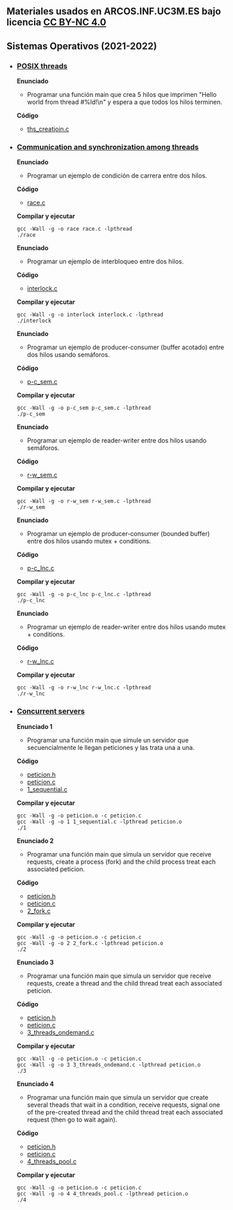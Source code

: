 ## Materiales usados en ARCOS.INF.UC3M.ES bajo licencia [CC BY-NC 4.0](http://creativecommons.org/licenses/by-nc/4.0/) 

## Sistemas Operativos (2021-2022)

 * ### <ins>POSIX threads</ins>
   **Enunciado**
     * Programar una función main que crea 5 hilos que imprimen "Hello world from thread #%ld!\n" y espera a que todos los hilos terminen.
 
   **Código**
     * <a href="https://github.com/acaldero/labs/blob/main/GII_Sistemas_Operativos/w6_hilos/ths_creatjoin.c">ths_creatjoin.c</a>


 * ### <ins>Communication and synchronization among threads</ins>

   **Enunciado**
     * Programar un ejemplo de condición de carrera entre dos hilos.
 
   **Código**
     * <a href="https://github.com/acaldero/labs/blob/main/GII_Sistemas_Operativos/w10_cys/race.c">race.c</a>

   **Compilar y ejecutar**
   ```
   gcc -Wall -g -o race race.c -lpthread
   ./race
   ```

   **Enunciado**
     * Programar un ejemplo de interbloqueo entre dos hilos.
 
   **Código**
     * <a href="https://github.com/acaldero/labs/blob/main/GII_Sistemas_Operativos/w10_cys/interlock.c">interlock.c</a>

   **Compilar y ejecutar**
   ```
   gcc -Wall -g -o interlock interlock.c -lpthread
   ./interlock
   ```


   **Enunciado**
     * Programar un ejemplo de producer-consumer (buffer acotado) entre dos hilos usando semáforos.
 
   **Código**
     * <a href="https://github.com/acaldero/labs/blob/main/GII_Operating_System/w10_cns/p-c_sem.c">p-c_sem.c</a>

   **Compilar y ejecutar**
   ```
   gcc -Wall -g -o p-c_sem p-c_sem.c -lpthread
   ./p-c_sem
   ```

   **Enunciado**
     * Programar un ejemplo de reader-writer entre dos hilos usando semáforos.
 
   **Código**
     * <a href="https://github.com/acaldero/labs/blob/main/GII_Operating_System/w10_cns/r-w_sem.c">r-w_sem.c</a>

   **Compilar y ejecutar**
   ```
   gcc -Wall -g -o r-w_sem r-w_sem.c -lpthread
   ./r-w_sem
   ```

   **Enunciado**
     * Programar un ejemplo de producer-consumer (bounded buffer) entre dos hilos usando mutex + conditions.
 
   **Código**
     * <a href="https://github.com/acaldero/labs/blob/main/GII_Operating_System/w10_cns/p-c_lnc.c">p-c_lnc.c</a>

   **Compilar y ejecutar**
   ```
   gcc -Wall -g -o p-c_lnc p-c_lnc.c -lpthread
   ./p-c_lnc
   ```

   **Enunciado**
     * Programar un ejemplo de reader-writer entre dos hilos usando mutex + conditions.
 
   **Código**
     * <a href="https://github.com/acaldero/labs/blob/main/GII_Operating_System/w10_cns/r-w_lnc.c">r-w_lnc.c</a>

   **Compilar y ejecutar**
   ```
   gcc -Wall -g -o r-w_lnc r-w_lnc.c -lpthread
   ./r-w_lnc
   ```


 * ### <ins>Concurrent servers</ins>

   **Enunciado 1**
     * Programar una función main que simule un servidor que secuencialmente le llegan peticiones y las trata una a una.

   **Código**
    * <a href="https://github.com/acaldero/labs/blob/main/GII_Sistemas_Operativos/w11_servidores/peticion.h">peticion.h</a>
    * <a href="https://github.com/acaldero/labs/blob/main/GII_Sistemas_Operativos/w11_servidores/peticion.c">peticion.c</a>
    * <a href="https://github.com/acaldero/labs/blob/main/GII_Sistemas_Operativos/w11_servidores/1_sequential.c">1_sequential.c</a>

   **Compilar y ejecutar**
   ```
   gcc -Wall -g -o peticion.o -c peticion.c
   gcc -Wall -g -o 1 1_sequential.c -lpthread peticion.o
   ./1
   ```


   **Enunciado 2**
     * Programar una función main que simula un servidor que receive requests, create a process (fork) and the child process treat each associated peticion.

   **Código**
    * <a href="https://github.com/acaldero/labs/blob/main/GII_Sistemas_Operativos/w11_servidores/peticion.h">peticion.h</a>
    * <a href="https://github.com/acaldero/labs/blob/main/GII_Sistemas_Operativos/w11_servidores/peticion.c">peticion.c</a>
    * <a href="https://github.com/acaldero/labs/blob/main/GII_Sistemas_Operativos/w11_servidores/1_sequential.c">2_fork.c</a>

   **Compilar y ejecutar**
   ```
   gcc -Wall -g -o peticion.o -c peticion.c
   gcc -Wall -g -o 2 2_fork.c -lpthread peticion.o
   ./2
   ```


   **Enunciado 3**
     * Programar una función main que simula un servidor que receive requests, create a thread and the child thread treat each associated peticion.

   **Código**
    * <a href="https://github.com/acaldero/labs/blob/main/GII_Sistemas_Operativos/w11_servidores/peticion.h">peticion.h</a>
    * <a href="https://github.com/acaldero/labs/blob/main/GII_Sistemas_Operativos/w11_servidores/peticion.c">peticion.c</a>
    * <a href="https://github.com/acaldero/labs/blob/main/GII_Sistemas_Operativos/w11_servidores/1_sequential.c">3_threads_ondemand.c</a>

   **Compilar y ejecutar**
   ```
   gcc -Wall -g -o peticion.o -c peticion.c
   gcc -Wall -g -o 3 3_threads_ondemand.c -lpthread peticion.o
   ./3
   ```


   **Enunciado 4**
     * Programar una función main que simula un servidor que create several theads that wait in a condition, receive requests, signal one of the pre-created thread and the child thread treat each associated request (then go to wait again).

   **Código**
    * <a href="https://github.com/acaldero/labs/blob/main/GII_Sistemas_Operativos/w11_servidores/peticion.h">peticion.h</a>
    * <a href="https://github.com/acaldero/labs/blob/main/GII_Sistemas_Operativos/w11_servidores/peticion.c">peticion.c</a>
    * <a href="https://github.com/acaldero/labs/blob/main/GII_Sistemas_Operativos/w11_servidores/1_sequential.c">4_threads_pool.c</a>

   **Compilar y ejecutar**
   ```
   gcc -Wall -g -o peticion.o -c peticion.c
   gcc -Wall -g -o 4 4_threads_pool.c -lpthread peticion.o
   ./4
   ```

